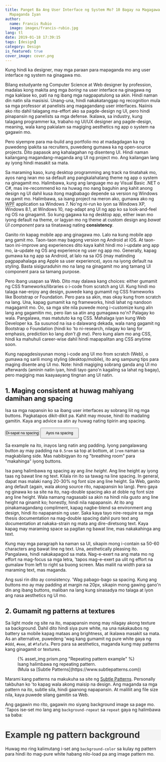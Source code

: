```yaml
---
title: Panget Ba Ang User Interface ng System Mo? 10 Bagay na Magagawa Mo Para
  Mapaganda Iyan
author:
  name: Francis Rubio
  image: images/francis-rubio.jpg
lang: tl
date: 2019-01-18 17:39:15
tags: [design]
category: Design
is_featured: true
cover_image: cover.png
---
```

Kung hindi ka designer, may mga paraan para mapaganda mo ang user interface ng system na ginagawa mo.

<!--more-->

Bilang estudyante ng Computer Science at Web designer by profession, madalas kong makita ang mga <i lang="en">boring</i> na user interface na ginagawa ng mga kaklase ko, pati na ng ibang mga nagpapatulong sa akin. Hindi naman din natin sila masisisi. Unang-una, hindi nakakatanggap ng recognition mula sa mga professor at panelists ang magagandang user interfaces. Naiinis ako rito dahil talagang ma-effort ako sa pagde-design ng UI, pero hindi pinapansin ng panelists sa mga defense. Ikalawa, sa industry, kung talagang programmer ka, trabaho ng UI/UX designer ang pagde-design, meaning, wala kang pakialam sa magiging aesthetics ng app o system na gagawin mo.

Pero siyempre para ma-build ang portfolio mo at madagdagan ka ng puwedeng ipakita sa recruiters, puwedeng gumawa ka ng open-source projects. Dito papasok ang kahalagahan ng disenteng UI. Hindi naman kailangang magandang-maganda ang UI ng project mo. Ang kailangan lang ay iyong hindi masakit sa mata.

Sa maraming kaso, kung desktop programming ang track na tinatahak mo, ayos nang iwan mo sa default ang pangkalahatang theme ng app o system na ginagamit mo. Halimbawa, kung ang language mo ay Visual Basic .NET o C#, mas ire-recommend ko na huwag mo nang baguhin ang kahit anong design ng UI dahil kusa itong magbabago depende sa version ng Windows na gamit mo. Halimbawa, sa isang project na meron ako, gumawa ako ng <abbr title="Windows Presentation Foundation">WPF</abbr> application sa Windows 7. No'ng ni-run ko iyon sa Windows XP, Windows 8.1, at Windows 10, nag-adapt ang UI ng app ko sa look-and-feel ng OS na ginagamit. So kung gagawa ka ng desktop app, either iwan mo iyong default na theme, or lagyan mo ng theme at custom design ang *bawat UI component* para sa tinatawag nating **consistency**.

Ganito rin kapag mobile app ang ginagawa mo. Lalo na kung mobile app ang gamit mo. Taon-taon may bagong version ng Android at iOS. At taon-taon ini-improve ang experiences dito kaya kahit hindi mo i-update ang app mo, ia-update ng OS ang experience ng user ng app mo. Generally, kapag gumawa ka ng app sa Android, at lalo na sa iOS (may matinding pagpapahalaga ang Apple sa user experience), ayos na iyong default na styling. Basta sisiguraduhin mo na lang na ginagamit mo ang tamang UI component para sa tamang purpose.

Pero ibang usapan sa Web. Dito may dalawa kang choices: either gumamit ng CSS frameworks/libraries o i-code from scratch ang UI. Kung hindi mo talaga nae-enjoy ang design, puwede kang gumamit ng CSS frameworks like Bootstrap or Foundation. Pero para sa akin, mas okay kung from scratch na lang. Una, kapag gumamit ka ng frameworks, hindi lahat ng nandoon magagamit mo. Oo, sa mga site nila puwede mong i-customize kung alin lang ang gagamitin mo, pero ilan sa atin ang gumagawa no'n? Palagay ko wala. Pangalawa, mas matututo ka ng CSS. Mahalaga iyan kung Web Developer ka. Sa susunod na isa o dalawang dekada, wala nang gagamit ng Bootstrap o Foundation (hindi ko 'to ni-research, nilagay ko lang for emphasis, prediction ko lang <i lang="en">don't @ me</i>). Pero kung alam mo ang CSS, hindi ka mahuhuli career-wise dahil hindi mapapalitan ang CSS anytime soon.

Kung napagdesisyunan mong i-code ang UI mo from scratch (Web), o gumawa ng sarili mong styling (desktop/mobile), ito ang sampung tips para maging disente ang UI mo. Note: hindi magiging sobrang ganda ang UI mo afterwards (aminin natin iyan, hindi tayo gano'n kagaling sa lahat ng bagay), pero magiging mas kaayaayang tingnan ang UI natin.

## 1. Maging consistent at huwag mahiyang damihan ang spacing

Isa sa mga napansin ko sa ibang user interfaces ay sobrang liit ng mga buttons. Pagkatapos dikit-dikit pa. Kahit may mouse, hindi ito madaling gamitin. Kaya ang advice sa atin ay huwag nating tipirin ang spacing.

<style>
  .example-container>button{
    font-size: 12px;
  }
</style>
<div class="example-container">
  <button style="padding: 0;">Di-sapat na spacing</button>
  <button style="padding: 0.5rem 1rem;">Ayos na spacing</button>
</div>

Sa example na ito, inayos lang natin ang padding. Iyong pangalawang button ay may padding na `0.5rem` sa top at bottom, at `1rem` naman sa magkabilang side. Mas nabibigyan ito ng "breathing room" para "makahinga" iyong buttons.

Isa pang halimbawa ng spacing ay ang <i lang="en">line height</i>. Ang line height ay iyong taas ng bawat line ng text. Kilala rin ito sa tawag na line spacing. In general, dapat mas malaki nang 20-30% ng font size ang line height. Sa Web, ganito ang default (again, wala akong source rito, napapansin ko lang). Pero gaya ng ginawa ko sa site na ito, nag-double spacing ako at doble ng font size ang line height. Wala namang nagsasabi sa akin na hindi nila gusto ang line height na ginamit ko; honestly, hindi nila napapansin. At ito ang pinakamagandang compliment, kapag nagbe-blend sa environment ang design, hindi ito napapansin ng user. Saka kaya tayo nire-require sa mga thesis documentation na mag-double spacing dahil puro text ang documentation at nakaka-strain ng mata ang dire-diretsong text. Kaya kapag may maraming space sa pagitan ng bawat line, mas nakakahinga ang text.

Kung may mga paragraph ka naman sa UI, sikapin mong i-contain sa 50-60 characters ang bawat line ng text. Una, aesthetically pleasing ito. Pangalawa, hindi nakakapagod sa mata. Nag-e-exert na ang mata mo ng effort na mag-focus sa mga letra, 'tapos mag-e-exert pa ulit ng effort na gumalaw from left to right sa buong screen. Mas maliit na width para sa maraming text, mas maganda.

Ang susi rin dito ay consistency. 'Wag pabago-bago sa spacing. Kung ang buttons mo ay may padding at margin na 20px, sikapin mong gawing gano'n din ang ibang buttons, maliban na lang kung sinasadya mo talaga at iyon ang nasa aesthetics ng UI mo.

## 2. Gumamit ng patterns at textures

Sa light mode ng site na ito, mapapansin mong may nilagay akong texture sa background. Dahil dito hindi siya pure white, na una nakakaubos ng battery sa mobile kapag mataas ang brightness, at ikalawa masakit sa mata. As an alternative, puwedeng 'wag kang gumamit ng pure white gaya ng `#ddd`, `#eee`, at `#fafafa`. Pero para sa aesthetics, maganda kung may patterns kang ginagamit or textures.

<figure class="img-wrapper img-wrapper--illustration float-left">
    {% asset_img prism.png "Repeating pattern example" %}
    <figcaption>Isang halimbawa ng repeating pattern.<div>
      (Mula sa [Subtle Patterns](https://www.subtlepatterns.com))
    </div></figcaption>
</figure>

Marami kang patterns na makukuha sa site ng [Subtle Patterns](https://www.subtlepatterns.com). Personally takbuhan ko 'to kapag wala akong maisip na design. Ang maganda sa mga pattern na ito, subtle sila, hindi gaanong napapansin. At maliliit ang file size nila, kaya puwede silang gamitin sa Web.

Ang gagawin mo rito, gagawin mo siyang background image sa page mo. 'Tapos ise-set mo lang ang `background-repeat` sa `repeat` gaya ng halimbawa sa baba:

<div class="example-container" style="background-image: url(./roughcloth.png); background-repeat: repeat; background-color: #F4F4F4;">
  <h1 style="color: #333;">Example ng pattern background</h1>
</div>

Huwag mo ring kalimutang i-set ang `background-color` sa kulay ng pattern para hindi ito mag-pure white habang nilo-load pa ang image pattern mo.